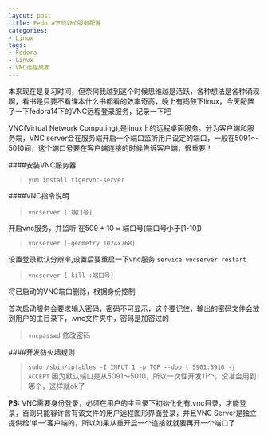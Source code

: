 ```yaml
---
layout: post
title: Fedora下的VNC服务配置
categories:
- Linux
tags:
- Fedora
- Linux
- VNC远程桌面
---
```


本来现在是复习时间，但奈何我越到这个时候思维越是活跃，各种想法是各种涌现啊，看书是只要不看课本什么书都看的效率奇高，晚上有捣鼓下linux，今天配置了一下fedora14下的VNC远程登录服务，记录一下吧

VNC(Virtual Network Computing),是linux上的远程桌面服务。分为客户端和服务端，VNC server会在服务端开启一个端口监听用户设定的端口，一般在5091～5010间，这个端口号要在客户端连接的时候告诉客户端，很重要！

####安装VNC服务器
>`yum install tigervnc-server`

####VNC指令说明
> `vncserver [:端口号]`
  
开启vnc服务，并监听 在509 + 10 × 端口号(端口号小于[1-10])

> `vncserver [-geometry 1024x768]`

设置登录默认分辨率,设置后要重启一下vnc服务 `service vncserver restart`

> `vncserver [-kill :端口号]`

将已启动的VNC端口删除，根据身份控制

首次启动服务会要求输入密码，密码不可显示，这个要记住，输出的密码文件会放到用户的主目录下，.vnc文件夹中，密码是加密过的

>`vncpasswd` 修改密码

####开发防火墙规则
> `sudo /sbin/iptables -I INPUT 1 -p TCP --dport 5901:5910 -j ACCEPT`
因为默认端口是从5091～5010，所以一次性开发11个，没准会用到哪个，这样就ok了

**PS:** VNC需要身份登录，必须在用户的主目录下初始化化有.vnc目录，才能登录，否则只能容许含有该文件的用户远程图形界面登录，并且VNC Server是独立提供给‘单一’客户端的，所以如果从重开启一个连接就就要再开一个端口了









